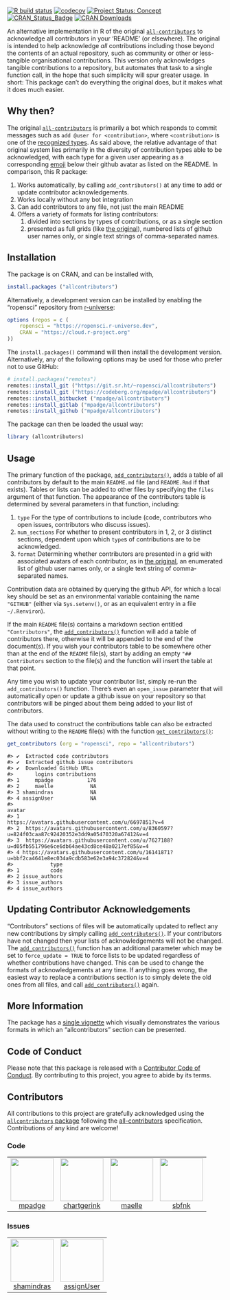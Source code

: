 <!-- README.md is generated from README.Rmd. Please edit that file -->
<!-- badges: start -->

[![R build
status](https://github.com/ropensci/allcontributors/workflows/R-CMD-check/badge.svg)](https://github.com/ropensci/allcontributors/actions?query=workflow%3AR-CMD-check)
[![codecov](https://app.codecov.io/gh/ropensci/allcontributors/branch/master/graph/badge.svg)](https://app.codecov.io/gh/ropensci/allcontributors)
[![Project Status:
Concept](https://www.repostatus.org/badges/latest/active.svg)](https://www.repostatus.org/#active)
[![CRAN_Status_Badge](https://www.r-pkg.org/badges/version/allcontributors)](https://cran.r-project.org/web/packages/allcontributors/)
[![CRAN
Downloads](https://cranlogs.r-pkg.org/badges/grand-total/allcontributors?color=orange)](https://cran.r-project.org/package=allcontributors)
<!-- badges: end -->

An alternative implementation in R of the original
[`all-contributors`](https://allcontributors.org/) to acknowledge all
contributors in your ‘README’ (or elsewhere). The original is intended
to help acknowledge *all* contributions including those beyond the
contents of an actual repository, such as community or other or
less-tangible organisational contributions. This version only
acknowledges tangible contributions to a repository, but automates that
task to a single function call, in the hope that such simplicity will
spur greater usage. In short: This package can’t do everything the
original does, but it makes what it does much easier.

## Why then?

The original [`all-contributors`](https://allcontributors.org/) is
primarily a bot which responds to commit messages such as
`add @user for <contribution>`, where `<contribution>` is one of the
[recognized types](https://allcontributors.org/docs/en/emoji-key). As
said above, the relative advantage of that original system lies
primarily in the diversity of contribution types able to be
acknowledged, with each type for a given user appearing as a
corresponding [emoji](https://allcontributors.org/docs/en/emoji-key)
below their github avatar as listed on the README. In comparison, this R
package:

1.  Works automatically, by calling `add_contributors()` at any time to
    add or update contributor acknowledgements.
2.  Works locally without any bot integration
3.  Can add contributors to any file, not just the main README
4.  Offers a variety of formats for listing contributors:
    1)  divided into sections by types of contributions, or as a single
        section
    2)  presented as full grids (like [the
        original](https://github.com/all-contributors/all-contributors/blob/master/README.md#contributors-)),
        numbered lists of github user names only, or single text strings
        of comma-separated names.

## Installation

The package is on CRAN, and can be installed with,

``` r
install.packages ("allcontributors")
```

Alternatively, a development version can be installed by enabling the
“ropensci” repository from
[r-universe](https://ropensci.r-universe.dev):

``` r
options (repos = c (
    ropensci = "https://ropensci.r-universe.dev",
    CRAN = "https://cloud.r-project.org"
))
```

The `install.packages()` command will then install the development
version. Alternatively, any of the following options may be used for
those who prefer not to use GitHub:

``` r
# install.packages("remotes")
remotes::install_git ("https://git.sr.ht/~ropensci/allcontributors")
remotes::install_git ("https://codeberg.org/mpadge/allcontributors")
remotes::install_bitbucket ("mpadge/allcontributors")
remotes::install_gitlab ("mpadge/allcontributors")
remotes::install_github ("mpadge/allcontributors")
```

The package can then be loaded the usual way:

``` r
library (allcontributors)
```

## Usage

The primary function of the package,
[`add_contributors()`](https://docs.ropensci.org/allcontributors/reference/add_contributors.html),
adds a table of all contributors by default to the main `README.md` file
(and `README.Rmd` if that exists). Tables or lists can be added to other
files by specifying the `files` argument of that function. The
appearance of the contributors table is determined by several parameters
in that function, including:

1.  `type` For the type of contributions to include (code, contributors
    who open issues, contributors who discuss issues).
2.  `num_sections` For whether to present contributors in 1, 2, or 3
    distinct sections, dependent upon which `type`s of contributions are
    to be acknowledged.
3.  `format` Determining whether contributors are presented in a grid
    with associated avatars of each contributor, as in [the
    original](https://github.com/all-contributors/all-contributors/blob/master/README.md#contributors-),
    an enumerated list of github user names only, or a single text
    string of comma-separated names.

Contribution data are obtained by querying the github API, for which a
local key should be set as an environmental variable containing the name
`"GITHUB"` (either via `Sys.setenv()`, or as an equivalent entry in a
file `~/.Renviron`).

If the main `README` file(s) contains a markdown section entitled
`"Contributors"`, the
[`add_contributors()`](https://docs.ropensci.org/allcontributors/reference/add_contributors.html)
function will add a table of contributors there, otherwise it will be
appended to the end of the document(s). If you wish your contributors
table to be somewhere other than at the end of the `README` file(s),
start by adding an empty `"## Contributors` section to the file(s) and
the function will insert the table at that point.

Any time you wish to update your contributor list, simply re-run the
`add_contributors()` function. There’s even an `open_issue` parameter
that will automatically open or update a github issue on your repository
so that contributors will be pinged about them being added to your list
of contributors.

The data used to construct the contributions table can also be extracted
without writing to the `README` file(s) with the function
[`get_contributors()`](https://docs.ropensci.org/allcontributors/reference/get_contributors.html):

``` r
get_contributors (org = "ropensci", repo = "allcontributors")
```

    #> ✔  Extracted code contributors
    #> ✔  Extracted github issue contributors
    #> ✔  Downloaded GitHub URLs
    #>       logins contributions
    #> 1     mpadge           176
    #> 2     maelle            NA
    #> 3 shamindras            NA
    #> 4 assignUser            NA
    #>                                                                                            avatar
    #> 1                                             https://avatars.githubusercontent.com/u/6697851?v=4
    #> 2  https://avatars.githubusercontent.com/u/8360597?u=824f03caa87c92420352e3dd9a05470320a67412&v=4
    #> 3  https://avatars.githubusercontent.com/u/7627188?u=d05fb551796e6ce6db64ae43cd8ce48a0217ef85&v=4
    #> 4 https://avatars.githubusercontent.com/u/16141871?u=bbf2ca4641e8ec034a9cdb583e62e3a94c372824&v=4
    #>            type
    #> 1          code
    #> 2 issue_authors
    #> 3 issue_authors
    #> 4 issue_authors

## Updating Contributor Acknowledgements

“Contributors” sections of files will be automatically updated to
reflect any new contributions by simply calling
[`add_contributors()`](https://docs.ropensci.org/allcontributors/reference/add_contributors.html).
If your contributors have not changed then your lists of
acknowledgements will not be changed. The
[`add_contributors()`](https://docs.ropensci.org/allcontributors/reference/add_contributors.html)
function has an additional parameter which may be set to
`force_update = TRUE` to force lists to be updated regardless of whether
contributions have changed. This can be used to change the formats of
acknowledgements at any time. If anything goes wrong, the easiest way to
replace a contributions section is to simply delete the old ones from
all files, and call
[`add_contributors()`](https://docs.ropensci.org/allcontributors/reference/add_contributors.html)
again.

## More Information

The package has a [single
vignette](https://docs.ropensci.org/allcontributors/articles/allcontributors.html)
which visually demonstrates the various formats in which an
“allcontributors” section can be presented.

## Code of Conduct

Please note that this package is released with a [Contributor Code of
Conduct](https://ropensci.org/code-of-conduct/). By contributing to this
project, you agree to abide by its terms.

## Contributors

<!-- ALL-CONTRIBUTORS-LIST:START - Do not remove or modify this section -->
<!-- prettier-ignore-start -->
<!-- markdownlint-disable -->

All contributions to this project are gratefully acknowledged using the
[`allcontributors` package](https://github.com/ropensci/allcontributors)
following the [all-contributors](https://allcontributors.org)
specification. Contributions of any kind are welcome!


### Code

<table>
<tr>
<td align="center">
<a href="https://github.com/mpadge">
<img src="https://avatars.githubusercontent.com/u/6697851?v=4" width="100px;" alt=""/>
</a><br>
<a href="https://github.com/ropensci/allcontributors/commits?author=mpadge">mpadge</a>
</td>
<td align="center">
<a href="https://github.com/chartgerink">
<img src="https://avatars.githubusercontent.com/u/2946344?v=4" width="100px;" alt=""/>
</a><br>
<a href="https://github.com/ropensci/allcontributors/commits?author=chartgerink">chartgerink</a>
</td>
<td align="center">
<a href="https://github.com/maelle">
<img src="https://avatars.githubusercontent.com/u/8360597?v=4" width="100px;" alt=""/>
</a><br>
<a href="https://github.com/ropensci/allcontributors/commits?author=maelle">maelle</a>
</td>
<td align="center">
<a href="https://github.com/sbfnk">
<img src="https://avatars.githubusercontent.com/u/1156307?v=4" width="100px;" alt=""/>
</a><br>
<a href="https://github.com/ropensci/allcontributors/commits?author=sbfnk">sbfnk</a>
</td>
</tr>
</table>

### Issues

<table>
<tr>
<td align="center">
<a href="https://github.com/shamindras">
<img src="https://avatars.githubusercontent.com/u/7627188?u=d05fb551796e6ce6db64ae43cd8ce48a0217ef85&v=4" width="100px;" alt=""/>
</a><br>
<a href="https://github.com/ropensci/allcontributors/issues?q=is%3Aissue+author%3Ashamindras">shamindras</a>
</td>
<td align="center">
<a href="https://github.com/assignUser">
<img src="https://avatars.githubusercontent.com/u/16141871?u=b8095df6a10813031922a72335bd6579d5494c16&v=4" width="100px;" alt=""/>
</a><br>
<a href="https://github.com/ropensci/allcontributors/issues?q=is%3Aissue+author%3AassignUser">assignUser</a>
</td>
</tr>
</table>
<!-- markdownlint-enable -->
<!-- prettier-ignore-end -->
<!-- ALL-CONTRIBUTORS-LIST:END -->
